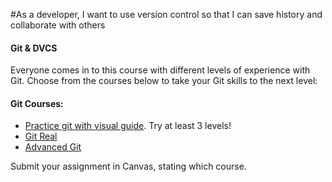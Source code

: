 #As a developer, I want to use version control so that I can save history and collaborate with others

#### Git & DVCS

Everyone comes in to this course with different levels of experience with Git. Choose from the courses below to take your Git skills to the next level:

#### Git Courses:
- [Practice git with visual guide](http://pcottle.github.io/learnGitBranching/). Try at least 3 levels!
- [Git Real](http://mbsy.co/CodeSchool/12141376?url=http://www.codeschool.com/courses/git-real)
- [Advanced Git](http://mbsy.co/CodeSchool/12141376?url=https://www.codeschool.com/courses/git-real-2)

Submit your assignment in Canvas, stating which course.
